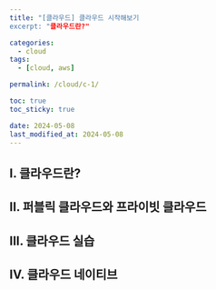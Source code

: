 ```yaml
---
title: "[클라우드] 클라우드 시작해보기  
excerpt: "클라우드란?"

categories:
  - cloud
tags:
  - [cloud, aws]

permalink: /cloud/c-1/

toc: true
toc_sticky: true

date: 2024-05-08
last_modified_at: 2024-05-08
---
```


## I. 클라우드란?


## II. 퍼블릭 클라우드와 프라이빗 클라우드


## III. 클라우드 실습


## IV. 클라우드 네이티브



